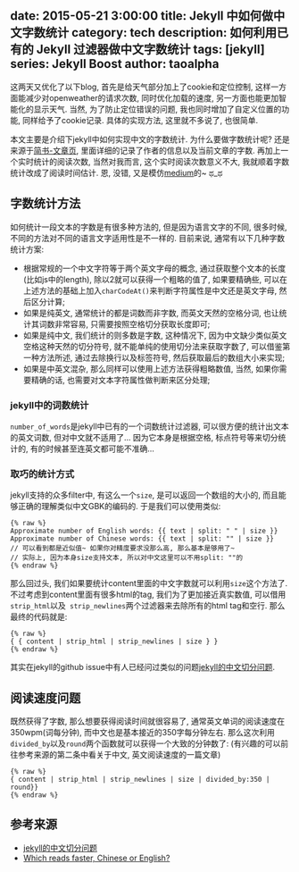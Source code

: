 date: 2015-05-21 3:00:00
title: Jekyll 中如何做中文字数统计
category: tech 
description: 如何利用已有的 Jekyll 过滤器做中文字数统计
tags: [jekyll]
series: Jekyll Boost
author: taoalpha
---

这两天又优化了以下blog, 首先是给天气部分加上了cookie和定位控制, 这样一方面能减少对openweather的请求次数, 同时优化加载的速度, 另一方面也能更加智能化的显示天气. 当然, 为了防止定位错误的问题, 我也同时增加了自定义位置的功能, 同样给予了cookie记录. 具体的实现方法, 这里就不多说了, 也很简单.

本文主要是介绍下jekyll中如何实现中文的字数统计. 为什么要做字数统计呢? 还是来源于[简书-文章页](http://www.jianshu.com/p/613916eea37f), 里面详细的记录了作者的信息以及当前文章的字数. 再加上一个实时统计的阅读次数, 当然对我而言, 这个实时阅读次数意义不大, 我就顺着字数统计改成了阅读时间估计. 恩, 没错, 又是模仿[medium](https://medium.com/)的~ ಥ_ಥ

## 字数统计方法

如何统计一段文本的字数是有很多种方法的, 但是因为语言文字的不同, 很多时候, 不同的方法对不同的语言文字适用性是不一样的. 目前来说, 通常有以下几种字数统计方案:

- 根据常规的一个中文字符等于两个英文字母的概念, 通过获取整个文本的长度(比如js中的length), 除以2就可以获得一个粗略的值了, 如果要精确些, 可以在上述方法的基础上加入`charCodeAt()`来判断字符属性是中文还是英文字母, 然后区分计算;
- 如果是纯英文, 通常统计的都是词数而非字数, 而英文天然的空格分词, 也让统计其词数非常容易, 只需要按照空格切分获取长度即可;
- 如果是纯中文, 我们统计的则多数是字数, 这种情况下, 因为中文缺少类似英文空格这种天然的切分符号, 就不能单纯的使用切分法来获取字数了, 可以借鉴第一种方法所述, 通过去除换行以及标签符号, 然后获取最后的数组大小来实现;
- 如果是中英文混杂, 那么同样可以使用上述方法获得粗略数值, 当然, 如果你需要精确的话, 也需要对文本字符属性做判断来区分处理;

### jekyll中的词数统计

`number_of_words`是jekyll中已有的一个词数统计过滤器, 可以很方便的统计出文本的英文词数, 但对中文就不适用了... 因为它本身是根据空格, 标点符号等来切分统计的, 有的时候甚至连英文都可能不准确... 

### 取巧的统计方式

jekyll支持的众多filter中, 有这么一个`size`, 是可以返回一个数组的大小的, 而且能够正确的理解类似中文GBK的编码的. 于是我们可以使用类似:

``` liquid
{% raw %}
Approximate number of English words: {{ text | split: " " | size }}
Approximate number of Chinese words: {{ text | split: "" | size }}
// 可以看到都是近似值~ 如果你对精度要求没那么高, 那么基本是够用了~
// 实际上, 因为本身size支持文本, 所以对中文这里可以不用split: ""的
{% endraw %}
```

那么回过头, 我们如果要统计content里面的中文字数就可以利用`size`这个方法了. 不过考虑到content里面有很多html的tag, 我们为了更加接近真实数值, 可以借用`strip_html`以及` strip_newlines`两个过滤器来去除所有的html tag和空行. 那么最终的代码就是:

``` liquid
{% raw %}
{ { content | strip_html | strip_newlines | size } }
{% endraw %}
```

其实在jekyll的github issue中有人已经问过类似的问题[jekyll的中文切分问题](https://github.com/jekyll/jekyll/issues/1921). 

## 阅读速度问题

既然获得了字数, 那么想要获得阅读时间就很容易了, 通常英文单词的阅读速度在350wpm(词每分钟), 而中文也是基本接近的350字每分钟左右. 那么这次利用`divided_by`以及`round`两个函数就可以获得一个大致的分钟数了:
(有兴趣的可以前往参考来源的第二条中看关于中文, 英文阅读速度的一篇文章)

``` liquid
{% raw %}
{ content | strip_html | strip_newlines | size | divided_by:350 | round}}
{% endraw %}
```

## 参考来源

- [jekyll的中文切分问题](https://github.com/jekyll/jekyll/issues/1921)
- [Which reads faster, Chinese or English?](http://persquaremile.com/2011/12/21/which-reads-faster-chinese-or-english/)


[TaoAlpha]:    http://zzgary.info "TaoAlpha"
